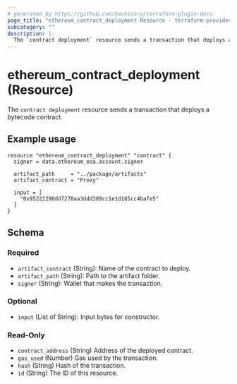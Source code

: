 ```yaml
---
# generated by https://github.com/hashicorp/terraform-plugin-docs
page_title: "ethereum_contract_deployment Resource - terraform-provider-ethereum"
subcategory: ""
description: |-
  The `contract deployment` resource sends a transaction that deploys a bytecode contract.
---
```


# ethereum_contract_deployment (Resource)

The `contract deployment` resource sends a transaction that deploys a bytecode contract.

## Example usage

```
resource "ethereum_contract_deployment" "contract" {
  signer = data.ethereum_eoa.account.signer

  artifact_path     = "../package/artifacts"
  artifact_contract = "Proxy"

  input = [
    "0x95222290dd7278aa3ddd389cc1e1d165cc4bafe5"
  ]
}
```

<!-- schema generated by tfplugindocs -->

## Schema

### Required

- `artifact_contract` (String): Name of the contract to deploy.
- `artifact_path` (String): Path to the artifact folder.
- `signer` (String): Wallet that makes the transaction.

### Optional

- `input` (List of String): Input bytes for constructor.

### Read-Only

- `contract_address` (String) Address of the deployed contract.
- `gas_used` (Number) Gas used by the transaction.
- `hash` (String) Hash of the transaction.
- `id` (String) The ID of this resource.

